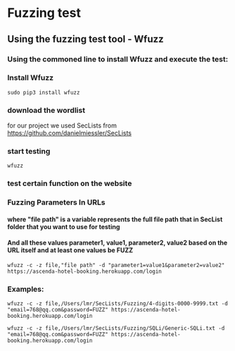 # Fuzzing test

## Using the fuzzing test tool - Wfuzz

### Using the commoned line to install Wfuzz and execute the test:
### Install Wfuzz
```
sudo pip3 install wfuzz
```
### download the wordlist
for our project we used SecLists from https://github.com/danielmiessler/SecLists

### start testing
```
wfuzz
```
### test certain function on the website 
### Fuzzing Parameters In URLs
#### where "file path" is a variable represents the full file path that in SecList folder that you want to use for testing
#### And all these values parameter1, value1, parameter2, value2 based on the URL itself and at least one values be FUZZ
```
wfuzz -c -z file,"file path" -d "parameter1=value1&parameter2=value2" https://ascenda-hotel-booking.herokuapp.com/login
```
### Examples:
```
wfuzz -c -z file,/Users/lmr/SecLists/Fuzzing/4-digits-0000-9999.txt -d "email=768@qq.com&password=FUZZ" https://ascenda-hotel-booking.herokuapp.com/login
```
```
wfuzz -c -z file,/Users/lmr/SecLists/Fuzzing/SQLi/Generic-SQLi.txt -d "email=768@qq.com&password=FUZZ" https://ascenda-hotel-booking.herokuapp.com/login
```



